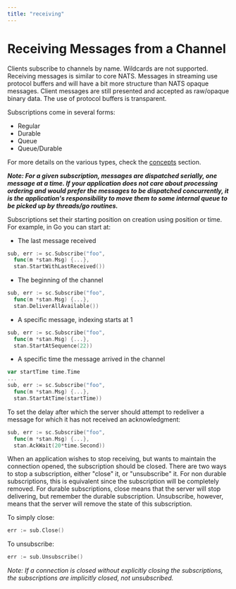 ```yaml
---
title: "receiving"
---
```

# Receiving Messages from a Channel

Clients subscribe to channels by name. Wildcards are not supported. Receiving messages is similar to core NATS. Messages in streaming use protocol buffers and will have a bit more structure than NATS opaque messages. Client messages are still presented and accepted as raw/opaque binary data. The use of protocol buffers is transparent.

Subscriptions come in several forms:

* Regular
* Durable
* Queue
* Queue/Durable

For more details on the various types, check the [concepts](../legacy/stan/nats-streaming-concepts/channels/subscriptions/) section.

_**Note: For a given subscription, messages are dispatched serially, one message at a time. If your application does not care about processing ordering and would prefer the messages to be dispatched concurrently, it is the application's responsibility to move them to some internal queue to be picked up by threads/go routines.**_

Subscriptions set their starting position on creation using position or time. For example, in Go you can start at:

* The last message received

```go
sub, err := sc.Subscribe("foo",
  func(m *stan.Msg) {...},
  stan.StartWithLastReceived())
```

* The beginning of the channel

```go
sub, err := sc.Subscribe("foo",
  func(m *stan.Msg) {...},
  stan.DeliverAllAvailable())
```

* A specific message, indexing starts at 1

```go
sub, err := sc.Subscribe("foo",
  func(m *stan.Msg) {...},
  stan.StartAtSequence(22))
```

* A specific time the message arrived in the channel

```go
var startTime time.Time
...
sub, err := sc.Subscribe("foo",
  func(m *stan.Msg) {...},
  stan.StartAtTime(startTime))
```

To set the delay after which the server should attempt to redeliver a message for which it has not received an acknowledgment:

```go
sub, err := sc.Subscribe("foo",
  func(m *stan.Msg) {...},
  stan.AckWait(20*time.Second))
```

When an application wishes to stop receiving, but wants to maintain the connection opened, the subscription should be closed. There are two ways to stop a subscription, either "close" it, or "unsubscribe" it. For non durable subscriptions, this is equivalent since the subscription will be completely removed. For durable subscriptions, close means that the server will stop delivering, but remember the durable subscription. Unsubscribe, however, means that the server will remove the state of this subscription.

To simply close:

```go
err := sub.Close()
```

To unsubscribe:

```go
err := sub.Unsubscribe()
```

_Note: If a connection is closed without explicitly closing the subscriptions, the subscriptions are implicitly closed, not unsubscribed._

